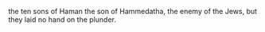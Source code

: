 the ten sons of Haman the son of Hammedatha, the enemy of the Jews, but they laid no hand on the plunder.
